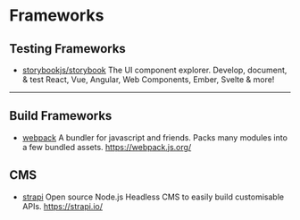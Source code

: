 # Frameworks

## Testing Frameworks

- [storybookjs/storybook](https://github.com/storybookjs/storybook)
  The UI component explorer. Develop, document, & test React, Vue, Angular, Web Components, Ember, Svelte & more!

---

## Build Frameworks

- [webpack](https://github.com/webpack/webpack)
  A bundler for javascript and friends. Packs many modules into a few bundled assets. <https://webpack.js.org/>

## CMS

- [strapi](https://github.com/strapi/strapi)
  Open source Node.js Headless CMS to easily build customisable APIs. <https://strapi.io/>
